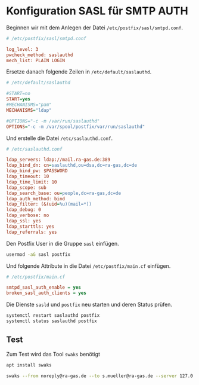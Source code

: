 # Konfiguration SASL für SMTP AUTH

Beginnen wir mit dem Anlegen der Datei `/etc/postfix/sasl/smtpd.conf`.

```ini
# /etc/postfix/sasl/smtpd.conf

log_level: 3
pwcheck_method: saslauthd
mech_list: PLAIN LOGIN
```

Ersetze danach folgende Zeilen in `/etc/default/saslauthd`.

```ini
# /etc/default/saslauthd

#START=no
START=yes
#MECHANISMS="pam"
MECHANISMS="ldap"

#OPTIONS="-c -m /var/run/saslauthd"
OPTIONS="-c -m /var/spool/postfix/var/run/saslauthd"
```

Und erstelle die Datei `/etc/saslauthd.conf`.

```ini
# /etc/saslauthd.conf

ldap_servers: ldap://mail.ra-gas.de:389
ldap_bind_dn: cn=saslauthd,ou=dsa,dc=ra-gas,dc=de
ldap_bind_pw: $PASSWORD
ldap_timeout: 10
ldap_time_limit: 10
ldap_scope: sub
ldap_search_base: ou=people,dc=ra-gas,dc=de
ldap_auth_method: bind
ldap_filter: (&(uid=%u)(mail=*))
ldap_debug: 0
ldap_verbose: no
ldap_ssl: yes
ldap_starttls: yes
ldap_referrals: yes
```

Den Postfix User in die Gruppe `sasl` einfügen.

```bash
usermod -aG sasl postfix
```

Und folgende Attribute in die Datei `/etc/postfix/main.cf` einfügen.

```ini
# /etc/postfix/main.cf

smtpd_sasl_auth_enable = yes
broken_sasl_auth_clients = yes
```

Die Dienste `sasld` und `postfix` neu starten und deren Status prüfen.

```bash
systemctl restart saslauthd postfix
systemctl status saslauthd postfix
```

## Test

Zum Test wird das Tool `swaks` benötigt

```bash
apt install swaks
```

```bash
swaks --from noreply@ra-gas.de --to s.mueller@ra-gas.de --server 127.0.0.1:25 --tls --auth plain --auth-user=smueller
```
